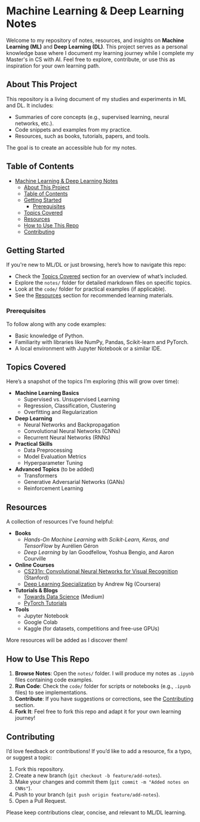 # Machine Learning & Deep Learning Notes

Welcome to my repository of notes, resources, and insights on **Machine Learning (ML)** and **Deep Learning (DL)**.
This project serves as a personal knowledge base where I document my learning journey while I complete my Master's in CS with AI. Feel free to explore, contribute, or use this as inspiration for your own learning path.

## About This Project

This repository is a living document of my studies and experiments in ML and DL. It includes:

- Summaries of core concepts (e.g., supervised learning, neural networks, etc.).
- Code snippets and examples from my practice.
- Resources, such as books, tutorials, papers, and tools.

The goal is to create an accessible hub for my notes.

## Table of Contents

- [Machine Learning \& Deep Learning Notes](#machine-learning--deep-learning-notes)
  - [About This Project](#about-this-project)
  - [Table of Contents](#table-of-contents)
  - [Getting Started](#getting-started)
    - [Prerequisites](#prerequisites)
  - [Topics Covered](#topics-covered)
  - [Resources](#resources)
  - [How to Use This Repo](#how-to-use-this-repo)
  - [Contributing](#contributing)

## Getting Started

If you're new to ML/DL or just browsing, here’s how to navigate this repo:

- Check the [Topics Covered](#topics-covered) section for an overview of what’s included.
- Explore the `notes/` folder for detailed markdown files on specific topics.
- Look at the `code/` folder for practical examples (if applicable).
- See the [Resources](#resources) section for recommended learning materials.

### Prerequisites

To follow along with any code examples:

- Basic knowledge of Python.
- Familiarity with libraries like NumPy, Pandas, Scikit-learn and PyTorch.
- A local environment with Jupyter Notebook or a similar IDE.

## Topics Covered

Here’s a snapshot of the topics I’m exploring (this will grow over time):

- **Machine Learning Basics**
  - Supervised vs. Unsupervised Learning
  - Regression, Classification, Clustering
  - Overfitting and Regularization
- **Deep Learning**
  - Neural Networks and Backpropagation
  - Convolutional Neural Networks (CNNs)
  - Recurrent Neural Networks (RNNs)
- **Practical Skills**
  - Data Preprocessing
  - Model Evaluation Metrics
  - Hyperparameter Tuning
- **Advanced Topics** (to be added)
  - Transformers
  - Generative Adversarial Networks (GANs)
  - Reinforcement Learning

## Resources

A collection of resources I’ve found helpful:

- **Books**
  - _Hands-On Machine Learning with Scikit-Learn, Keras, and TensorFlow_ by Aurélien Géron
  - _Deep Learning_ by Ian Goodfellow, Yoshua Bengio, and Aaron Courville
- **Online Courses**
  - [CS231n: Convolutional Neural Networks for Visual Recognition](http://cs231n.stanford.edu/) (Stanford)
  - [Deep Learning Specialization](https://www.coursera.org/specializations/deep-learning) by Andrew Ng (Coursera)
- **Tutorials & Blogs**
  - [Towards Data Science](https://towardsdatascience.com/) (Medium)
  - [PyTorch Tutorials](https://pytorch.org/tutorials/)
- **Tools**
  - Jupyter Notebook
  - Google Colab
  - Kaggle (for datasets, competitions and free-use GPUs)

More resources will be added as I discover them!

## How to Use This Repo

1. **Browse Notes**: Open the `notes/` folder. I will produce my notes as `.ipynb` files containing code examples.
2. **Run Code**: Check the `code/` folder for scripts or notebooks (e.g., `.ipynb` files) to see implementations.
3. **Contribute**: If you have suggestions or corrections, see the [Contributing](#contributing) section.
4. **Fork It**: Feel free to fork this repo and adapt it for your own learning journey!

## Contributing

I’d love feedback or contributions! If you’d like to add a resource, fix a typo, or suggest a topic:

1. Fork this repository.
2. Create a new branch (`git checkout -b feature/add-notes`).
3. Make your changes and commit them (`git commit -m "Added notes on CNNs"`).
4. Push to your branch (`git push origin feature/add-notes`).
5. Open a Pull Request.

Please keep contributions clear, concise, and relevant to ML/DL learning.
